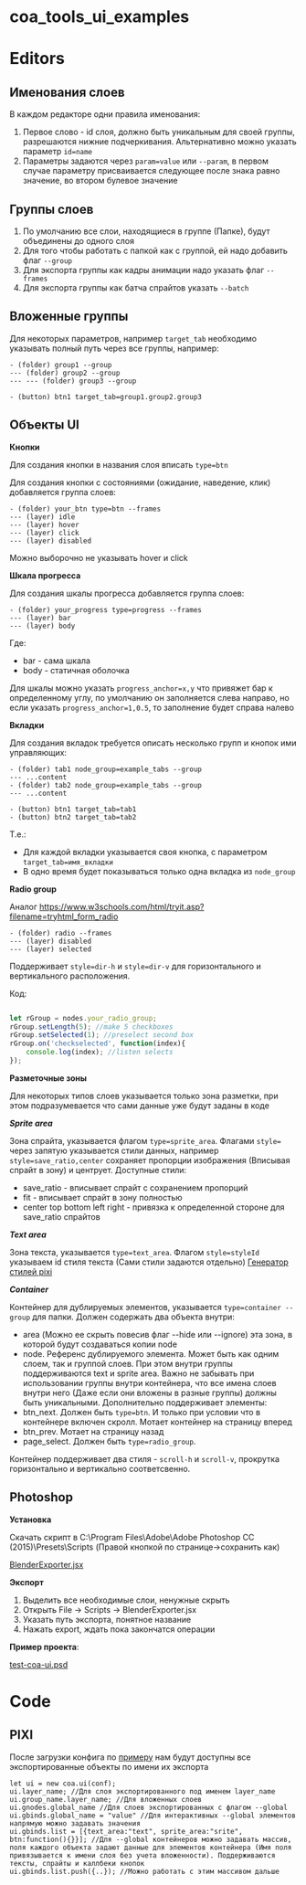 # coa_tools_ui_examples

# Editors

## Именования слоев

В каждом редакторе одни правила именования:

1. Первое слово - id слоя, должно быть уникальным для своей группы, разрешаются нижние подчеркивания. Альтернативно можно указать параметр `id=name`
2. Параметры задаются через `param=value` или `--param`, в первом случае параметру присваивается следующее после знака равно значение, во втором булевое значение

## Группы слоев

1. По умолчанию все слои, находящиеся в группе (Папке), будут объединены до одного слоя
2. Для того чтобы работать с папкой как с группой, ей надо добавить флаг `--group`
3. Для экспорта группы как кадры анимации надо указать флаг `--frames`
4. Для экспорта группы как батча спрайтов указать `--batch`

## Вложенные группы

Для некоторых параметров, например `target_tab` необходимо указывать полный путь через все группы, например:

    - (folder) group1 --group
    --- (folder) group2 --group
    --- --- (folder) group3 --group

    - (button) btn1 target_tab=group1.group2.group3

## Объекты UI

**Кнопки**

Для создания кнопки в названия слоя вписать `type=btn`

Для создания кнопки с состояниями (ожидание, наведение, клик) добавляется группа слоев:

    - (folder) your_btn type=btn --frames
    --- (layer) idle
    --- (layer) hover
    --- (layer) click
    --- (layer) disabled

Можно выборочно не указывать hover и click

**Шкала прогресса**

Для создания шкалы прогресса добавляется группа слоев:

    - (folder) your_progress type=progress --frames
    --- (layer) bar
    --- (layer) body

Где:

- bar - сама шкала
- body - статичная оболочка

Для шкалы можно указать `progress_anchor=x,y` что привяжет бар к определенному углу,
по умолчанию он заполняется слева направо, но если указать `progress_anchor=1,0.5`, то заполнение будет справа налево

**Вкладки**

Для создания вкладок требуется описать несколько групп и кнопок ими управляющих:

    - (folder) tab1 node_group=example_tabs --group
    --- ...content
    - (folder) tab2 node_group=example_tabs --group
    --- ...content

    - (button) btn1 target_tab=tab1
    - (button) btn2 target_tab=tab2

Т.е.:

- Для каждой вкладки указывается своя кнопка, с параметром `target_tab=имя_вкладки`
- В одно время будет показываться только одна вкладка из `node_group`

**Radio group**

Аналог https://www.w3schools.com/html/tryit.asp?filename=tryhtml_form_radio

```
- (folder) radio --frames
--- (layer) disabled
--- (layer) selected
```

Поддерживает `style=dir-h` и `style=dir-v` для горизонтального и вертикального расположения.

Код:

```javascript

let rGroup = nodes.your_radio_group;
rGroup.setLength(5); //make 5 checkboxes
rGroup.setSelected(1); //preselect second box
rGroup.on('checkselected', function(index){
    console.log(index); //listen selects
});

```


**Разметочные зоны**

Для некоторых типов слоев указывается только зона разметки, при этом подразумевается что сами данные уже будут заданы в коде

***Sprite area***

Зона спрайта, указывается флагом `type=sprite_area`. Флагами `style=` через запятую указывается стили данных, например `style=save_ratio,center` сохраняет пропорции изображения (Вписывая спрайт в зону) и центрует.
Доступные стили:
 - save_ratio - вписывает спрайт с сохранением пропорций
 - fit - вписывает спрайт в зону полностью
 - center top bottom left right - привязка к определенной стороне для save_ratio спрайтов

 ***Text area***

 Зона текста, указывается `type=text_area`. Флагом `style=styleId` указываем id стиля текста (Сами стили задаются отдельно)
 [Генератор стилей pixi](https://pixijs.io/pixi-text-style/#)

 ***Сontainer***

 Контейнер для дублируемых элементов, указывается `type=container --group` для папки. Должен содержать два объекта внутри:
 - area (Можно ее скрыть повесив флаг --hide или --ignore) эта зона, в которой будут создаваться копии node
 - node. Референс дублируемого элемента. Может быть как одним слоем, так и группой слоев. При этом внутри группы поддерживаются text и sprite area. Важно не забывать при использовании группы внутри контейнера, что все имена слоев внутри него (Даже если они вложены в разные группы) должны быть уникальными.
 Дополнительно поддерживает элементы:
  - btn_next. Должен быть `type=btn`. И только при условии что в контейнере включен скролл. Мотает контейнер на страницу вперед
  - btn_prev. Мотает на страницу назад
  - page_select. Должен быть `type=radio_group`.
 
 
 Контейнер поддерживает два стиля - `scroll-h` и `scroll-v`, прокрутка горизонтально и вертикально соответсвенно.



## Photoshop

**Установка**

Скачать скрипт в C:\Program Files\Adobe\Adobe Photoshop CC (2015)\Presets\Scripts (Правой кнопкой по странице→сохранить как)

[BlenderExporter.jsx](https://raw.githubusercontent.com/Tymonrare/coa_tools/master/tools/Photoshop/BlenderExporter.jsx)

**Экспорт**

1. Выделить все необходимые слои, ненужные скрыть
2. Открыть File → Scripts → BlenderExporter.jsx
3. Указать путь экспорта, понятное название
4. Нажать export, ждать пока закончатся операции

**Пример проекта**:

[test-coa-ui.psd](../test/sample/test-ui.psd)

# Code

## PIXI

После загрузки конфига по [примеру](https://github.com/Tymonrare/coa_tools/blob/master/engines/PIXI/coa_importer/README.md#usage) нам будут доступны все экспортированные объекты по имени их экспорта

    let ui = new coa.ui(conf);
    ui.layer_name; //Для слоя экспортированного под именем layer_name
    ui.group_name.layer_name; //Для вложенных слоев
    ui.gnodes.global_name //Для слоев экспортированных с флагом --global
    ui.gbinds.global_name = "value" //Для интерактивных --global элементов напрямую можно задавать значения
    ui.gbinds.list = [{text_area:"text", sprite_area:"srite", btn:function(){}}]; //Для --global контейнеров можно задавать массив, поля каждого объекта задают данные для элементов контейнера (Имя поля привязывается к имени слоя без учета вложенности). Поддерживаются тексты, спрайты и каллбеки кнопок
    ui.gbinds.list.push({..}); //Можно работать с этим массивом дальше
